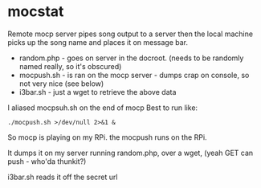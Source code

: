 # mocstat
Remote mocp server pipes song output to a server then the local machine picks up the song name and places it on message bar.

* random.php - goes on server in the docroot. (needs to be randomly named really, so it's obscured)
* mocpush.sh - is ran on the mocp server - dumps crap on console, so not very nice (see below)
* i3bar.sh   - just a wget to retrieve the above data

I aliased mocpsuh.sh on the end of mocp
Best to run like:

    ./mocpush.sh >/dev/null 2>&1 & 


So mocp is playing on my RPi. the mocpush runs on the RPi. 

It dumps it on my server running random.php, over a wget, (yeah GET can push - who'da thunkit?)

i3bar.sh reads it off the secret url
